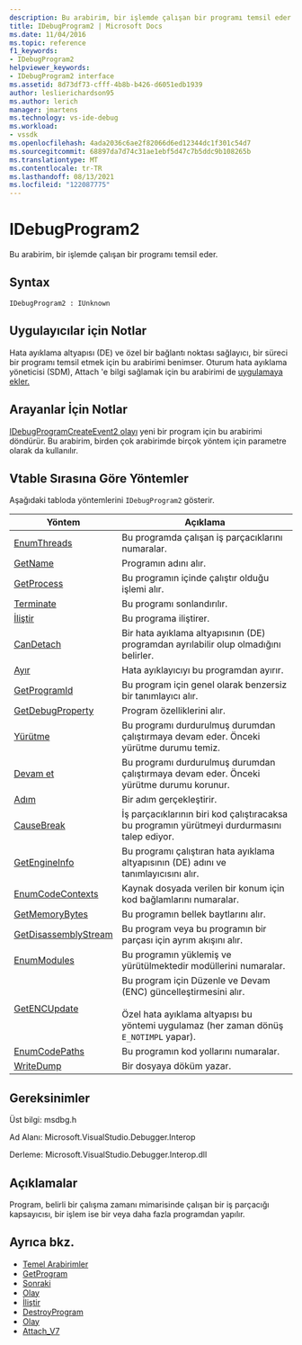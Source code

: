 ```yaml
---
description: Bu arabirim, bir işlemde çalışan bir programı temsil eder.
title: IDebugProgram2 | Microsoft Docs
ms.date: 11/04/2016
ms.topic: reference
f1_keywords:
- IDebugProgram2
helpviewer_keywords:
- IDebugProgram2 interface
ms.assetid: 8d73df73-cfff-4b8b-b426-d6051edb1939
author: leslierichardson95
ms.author: lerich
manager: jmartens
ms.technology: vs-ide-debug
ms.workload:
- vssdk
ms.openlocfilehash: 4ada2036c6ae2f82066d6ed12344dc1f301c54d7
ms.sourcegitcommit: 68897da7d74c31ae1ebf5d47c7b5ddc9b108265b
ms.translationtype: MT
ms.contentlocale: tr-TR
ms.lasthandoff: 08/13/2021
ms.locfileid: "122087775"
---
```

# <a name="idebugprogram2"></a>IDebugProgram2
Bu arabirim, bir işlemde çalışan bir programı temsil eder.

## <a name="syntax"></a>Syntax

```
IDebugProgram2 : IUnknown
```

## <a name="notes-for-implementers"></a>Uygulayıcılar için Notlar
 Hata ayıklama altyapısı (DE) ve özel bir bağlantı noktası sağlayıcı, bir süreci bir programı temsil etmek için bu arabirimi benimser. Oturum hata ayıklama yöneticisi (SDM), Attach 'e bilgi sağlamak için bu arabirimi de [uygulamaya ekler.](../../../extensibility/debugger/reference/idebugprogram2-attach.md)

## <a name="notes-for-callers"></a>Arayanlar İçin Notlar
 [IDebugProgramCreateEvent2 olayı](../../../extensibility/debugger/reference/idebugprogramcreateevent2.md) yeni bir program için bu arabirimi döndürür. Bu arabirim, birden çok arabirimde birçok yöntem için parametre olarak da kullanılır.

## <a name="methods-in-vtable-order"></a>Vtable Sırasına Göre Yöntemler
 Aşağıdaki tabloda yöntemlerini `IDebugProgram2` gösterir.

|Yöntem|Açıklama|
|------------|-----------------|
|[EnumThreads](../../../extensibility/debugger/reference/idebugprogram2-enumthreads.md)|Bu programda çalışan iş parçacıklarını numaralar.|
|[GetName](../../../extensibility/debugger/reference/idebugprogram2-getname.md)|Programın adını alır.|
|[GetProcess](../../../extensibility/debugger/reference/idebugprogram2-getprocess.md)|Bu programın içinde çalıştır olduğu işlemi alır.|
|[Terminate](../../../extensibility/debugger/reference/idebugprogram2-terminate.md)|Bu programı sonlandırılır.|
|[İliştir](../../../extensibility/debugger/reference/idebugprogram2-attach.md)|Bu programa iliştirer.|
|[CanDetach](../../../extensibility/debugger/reference/idebugprogram2-candetach.md)|Bir hata ayıklama altyapısının (DE) programdan ayrılabilir olup olmadığını belirler.|
|[Ayır](../../../extensibility/debugger/reference/idebugprogram2-detach.md)|Hata ayıklayıcıyı bu programdan ayırır.|
|[GetProgramId](../../../extensibility/debugger/reference/idebugprogram2-getprogramid.md)|Bu program için genel olarak benzersiz bir tanımlayıcı alır.|
|[GetDebugProperty](../../../extensibility/debugger/reference/idebugprogram2-getdebugproperty.md)|Program özelliklerini alır.|
|[Yürütme](../../../extensibility/debugger/reference/idebugprogram2-execute.md)|Bu programı durdurulmuş durumdan çalıştırmaya devam eder. Önceki yürütme durumu temiz.|
|[Devam et](../../../extensibility/debugger/reference/idebugprogram2-continue.md)|Bu programı durdurulmuş durumdan çalıştırmaya devam eder. Önceki yürütme durumu korunur.|
|[Adım](../../../extensibility/debugger/reference/idebugprogram2-step.md)|Bir adım gerçekleştirir.|
|[CauseBreak](../../../extensibility/debugger/reference/idebugprogram2-causebreak.md)|İş parçacıklarının biri kod çalıştıracaksa bu programın yürütmeyi durdurmasını talep ediyor.|
|[GetEngineInfo](../../../extensibility/debugger/reference/idebugprogram2-getengineinfo.md)|Bu programı çalıştıran hata ayıklama altyapısının (DE) adını ve tanımlayıcısını alır.|
|[EnumCodeContexts](../../../extensibility/debugger/reference/idebugprogram2-enumcodecontexts.md)|Kaynak dosyada verilen bir konum için kod bağlamlarını numaralar.|
|[GetMemoryBytes](../../../extensibility/debugger/reference/idebugprogram2-getmemorybytes.md)|Bu programın bellek baytlarını alır.|
|[GetDisassemblyStream](../../../extensibility/debugger/reference/idebugprogram2-getdisassemblystream.md)|Bu program veya bu programın bir parçası için ayrım akışını alır.|
|[EnumModules](../../../extensibility/debugger/reference/idebugprogram2-enummodules.md)|Bu programın yüklemiş ve yürütülmektedir modüllerini numaralar.|
|[GetENCUpdate](../../../extensibility/debugger/reference/idebugprogram2-getencupdate.md)|Bu program için Düzenle ve Devam (ENC) güncelleştirmesini alır.<br /><br /> Özel hata ayıklama altyapısı bu yöntemi uygulamaz (her zaman dönüş `E_NOTIMPL` yapar).|
|[EnumCodePaths](../../../extensibility/debugger/reference/idebugprogram2-enumcodepaths.md)|Bu programın kod yollarını numaralar.|
|[WriteDump](../../../extensibility/debugger/reference/idebugprogram2-writedump.md)|Bir dosyaya döküm yazar.|

## <a name="requirements"></a>Gereksinimler
 Üst bilgi: msdbg.h

 Ad Alanı: Microsoft.VisualStudio.Debugger.Interop

 Derleme: Microsoft.VisualStudio.Debugger.Interop.dll

## <a name="remarks"></a>Açıklamalar
 Program, belirli bir çalışma zamanı mimarisinde çalışan bir iş parçacığı kapsayıcısı, bir işlem ise bir veya daha fazla programdan yapılır.

## <a name="see-also"></a>Ayrıca bkz.
- [Temel Arabirimler](../../../extensibility/debugger/reference/core-interfaces.md)
- [GetProgram](../../../extensibility/debugger/reference/idebugthread2-getprogram.md)
- [Sonraki](../../../extensibility/debugger/reference/ienumdebugprograms2-next.md)
- [Olay](../../../extensibility/debugger/reference/idebugportevents2-event.md)
- [İliştir](../../../extensibility/debugger/reference/idebugengine2-attach.md)
- [DestroyProgram](../../../extensibility/debugger/reference/idebugengine2-destroyprogram.md)
- [Olay](../../../extensibility/debugger/reference/idebugeventcallback2-event.md)
- [Attach_V7](../../../extensibility/debugger/reference/idebugprogramnode2-attach-v7.md)
